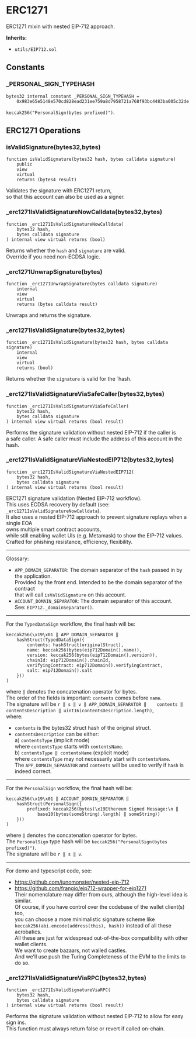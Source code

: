# ERC1271

ERC1271 mixin with nested EIP-712 approach.




<b>Inherits:</b>  

- `utils/EIP712.sol`  


<!-- customintro:start --><!-- customintro:end -->

## Constants

### _PERSONAL_SIGN_TYPEHASH

```solidity
bytes32 internal constant _PERSONAL_SIGN_TYPEHASH =
    0x983e65e5148e570cd828ead231ee759a8d7958721a768f93bc4483ba005c32de
```

`keccak256("PersonalSign(bytes prefixed)")`.

## ERC1271 Operations

### isValidSignature(bytes32,bytes)

```solidity
function isValidSignature(bytes32 hash, bytes calldata signature)
    public
    view
    virtual
    returns (bytes4 result)
```

Validates the signature with ERC1271 return,   
so that this account can also be used as a signer.

### _erc1271IsValidSignatureNowCalldata(bytes32,bytes)

```solidity
function _erc1271IsValidSignatureNowCalldata(
    bytes32 hash,
    bytes calldata signature
) internal view virtual returns (bool)
```

Returns whether the `hash` and `signature` are valid.   
Override if you need non-ECDSA logic.

### _erc1271UnwrapSignature(bytes)

```solidity
function _erc1271UnwrapSignature(bytes calldata signature)
    internal
    view
    virtual
    returns (bytes calldata result)
```

Unwraps and returns the signature.

### _erc1271IsValidSignature(bytes32,bytes)

```solidity
function _erc1271IsValidSignature(bytes32 hash, bytes calldata signature)
    internal
    view
    virtual
    returns (bool)
```

Returns whether the `signature` is valid for the `hash.

### _erc1271IsValidSignatureViaSafeCaller(bytes32,bytes)

```solidity
function _erc1271IsValidSignatureViaSafeCaller(
    bytes32 hash,
    bytes calldata signature
) internal view virtual returns (bool result)
```

Performs the signature validation without nested EIP-712 if the caller is   
a safe caller. A safe caller must include the address of this account in the hash.

### _erc1271IsValidSignatureViaNestedEIP712(bytes32,bytes)

```solidity
function _erc1271IsValidSignatureViaNestedEIP712(
    bytes32 hash,
    bytes calldata signature
) internal view virtual returns (bool result)
```

ERC1271 signature validation (Nested EIP-712 workflow).   
This uses ECDSA recovery by default (see: `_erc1271IsValidSignatureNowCalldata`).   
It also uses a nested EIP-712 approach to prevent signature replays when a single EOA   
owns multiple smart contract accounts,   
while still enabling wallet UIs (e.g. Metamask) to show the EIP-712 values.   
Crafted for phishing resistance, efficiency, flexibility.   
__________________________________________________________________________________________   
Glossary:   
- `APP_DOMAIN_SEPARATOR`: The domain separator of the `hash` passed in by the application.   
  Provided by the front end. Intended to be the domain separator of the contract   
  that will call `isValidSignature` on this account.   
- `ACCOUNT_DOMAIN_SEPARATOR`: The domain separator of this account.   
  See: `EIP712._domainSeparator()`.   
__________________________________________________________________________________________   
For the `TypedDataSign` workflow, the final hash will be:   
```solidity   
keccak256(\x19\x01 ‖ APP_DOMAIN_SEPARATOR ‖   
    hashStruct(TypedDataSign({   
        contents: hashStruct(originalStruct),   
        name: keccak256(bytes(eip712Domain().name)),   
        version: keccak256(bytes(eip712Domain().version)),   
        chainId: eip712Domain().chainId,   
        verifyingContract: eip712Domain().verifyingContract,   
        salt: eip712Domain().salt   
    }))   
)   
```   
where `‖` denotes the concatenation operator for bytes.   
The order of the fields is important: `contents` comes before `name`.   
The signature will be `r ‖ s ‖ v ‖ APP_DOMAIN_SEPARATOR ‖   
contents ‖ contentsDescription ‖ uint16(contentsDescription.length)`,   
where:   
- `contents` is the bytes32 struct hash of the original struct.   
- `contentsDescription` can be either:   
a) `contentsType` (implicit mode)   
    where `contentsType` starts with `contentsName`.   
b) `contentsType ‖ contentsName` (explicit mode)   
    where `contentsType` may not necessarily start with `contentsName`.   
The `APP_DOMAIN_SEPARATOR` and `contents` will be used to verify if `hash` is indeed correct.   
__________________________________________________________________________________________   
For the `PersonalSign` workflow, the final hash will be:   
```solidity   
keccak256(\x19\x01 ‖ ACCOUNT_DOMAIN_SEPARATOR ‖   
    hashStruct(PersonalSign({   
        prefixed: keccak256(bytes(\x19Ethereum Signed Message:\n ‖   
            base10(bytes(someString).length) ‖ someString))   
    }))   
)   
```   
where `‖` denotes the concatenation operator for bytes.   
The `PersonalSign` type hash will be `keccak256("PersonalSign(bytes prefixed)")`.   
The signature will be `r ‖ s ‖ v`.   
__________________________________________________________________________________________   
For demo and typescript code, see:   
- https://github.com/junomonster/nested-eip-712   
- https://github.com/frangio/eip712-wrapper-for-eip1271   
Their nomenclature may differ from ours, although the high-level idea is similar.   
Of course, if you have control over the codebase of the wallet client(s) too,   
you can choose a more minimalistic signature scheme like   
`keccak256(abi.encode(address(this), hash))` instead of all these acrobatics.   
All these are just for widespread out-of-the-box compatibility with other wallet clients.   
We want to create bazaars, not walled castles.   
And we'll use push the Turing Completeness of the EVM to the limits to do so.

### _erc1271IsValidSignatureViaRPC(bytes32,bytes)

```solidity
function _erc1271IsValidSignatureViaRPC(
    bytes32 hash,
    bytes calldata signature
) internal view virtual returns (bool result)
```

Performs the signature validation without nested EIP-712 to allow for easy sign ins.   
This function must always return false or revert if called on-chain.